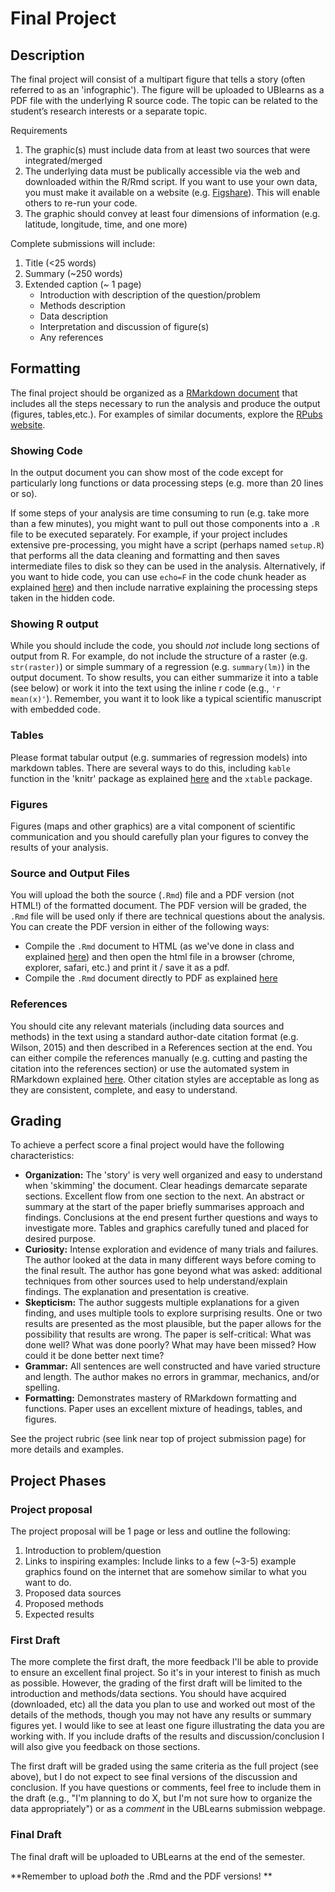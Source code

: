 # Final Project

## Description
The final project will consist of a multipart figure that tells a story (often referred to as an 'infographic').  The figure will be uploaded to UBlearns as a PDF file with the underlying R source code.  The topic can be related to the student’s research interests or a separate topic.  

Requirements
1. The graphic(s) must include data from at least two sources that were integrated/merged
2. The underlying data must be publically accessible via the web and downloaded within the R/Rmd script.  If you want to use your own data, you must make it available on a website (e.g. [Figshare](figshare.org)).  This will enable others to re-run your code.
2. The graphic should convey at least four dimensions of information (e.g.  latitude, longitude, time, and one more)

Complete submissions will include:
1.	Title (<25 words)
2.	Summary (~250 words) 
3.	Extended caption (~ 1 page)
    * Introduction with description of the question/problem
    *	Methods description
    * Data description
    * Interpretation and discussion of figure(s)
    * Any references

## Formatting

The final project should be organized as a [RMarkdown document](http://rmarkdown.rstudio.com) that includes all the steps necessary to run the analysis and produce the output (figures, tables,etc.).  For examples of similar documents, explore the [RPubs website](https://rpubs.com).    
### Showing Code 
In the output document you can show most of the code except for  particularly long functions or data processing steps (e.g. more than 20 lines or so).   

If some steps of your analysis are time consuming to run (e.g. take more than a few minutes), you might want to pull out those components into a `.R` file to be executed separately.  For example, if your project includes extensive pre-processing, you might have a script (perhaps named `setup.R`)  that performs all the data cleaning and formatting and then saves intermediate files to disk so they can be used in the analysis.  Alternatively, if you want to hide code, you can  use `echo=F` in the code chunk header as explained [here](http://rmarkdown.rstudio.com/authoring_rcodechunks.html)) and then include narrative explaining the processing steps taken in the hidden code.  

### Showing R output
While you should include the code, you should  _not_ include long sections of output from R.  For example, do not include the structure of a raster (e.g. `str(raster)`)  or simple summary of a regression (e.g. `summary(lm)`) in the output document.  To show  results, you can either summarize it into a table (see below) or work it into the text using the inline r code (e.g.,  `'r mean(x)'`).   Remember, you want it to look like a typical scientific manuscript with embedded code.  

### Tables
Please format tabular output (e.g.  summaries of regression models) into markdown tables.  There are several ways to do this, including `kable` function in the 'knitr' package as explained [here](http://rmarkdown.rstudio.com/authoring_rcodechunks.html) and the `xtable` package.  

### Figures
Figures (maps and other graphics) are a vital component of scientific communication and you should carefully plan your figures to convey the results of your analysis.  

### Source and Output Files

You will upload the both the source (`.Rmd`) 	file and a PDF version (not HTML!) of the formatted document.  The PDF version will be graded, the `.Rmd` file will be used only if there are technical questions about the analysis.   You can create the PDF version in either of the following ways:

* Compile the `.Rmd` document to HTML (as we've done in class and explained [here](http://rmarkdown.rstudio.com/html_document_format.html)) and then open the html file in a browser (chrome, explorer, safari, etc.) and print it / save it as a pdf.
* Compile the `.Rmd` document directly to PDF as explained [here](http://rmarkdown.rstudio.com/pdf_document_format.html) 

### References
You should cite any relevant materials (including data sources and methods) in the text using a standard author-date citation format (e.g. Wilson, 2015) and then described in a References section at the end.  You can either compile the references manually (e.g. cutting and pasting the citation into the references section) or use the automated system in RMarkdown explained [here](http://rmarkdown.rstudio.com/authoring_bibliographies_and_citations.html).   Other citation styles are acceptable as long as they are consistent, complete, and easy to understand.  

## Grading

To achieve a perfect score a final project would have the following characteristics: 

* **Organization:** The 'story' is very well organized and easy to understand when 'skimming' the document. Clear headings demarcate separate sections. Excellent flow from one section to the next. An abstract or summary at the start of the paper briefly summarises approach and findings. Conclusions at the end present further questions and ways to investigate more. Tables and graphics carefully tuned and placed for desired purpose.
* **Curiosity:** Intense exploration and evidence of many trials and failures. The author looked at the data in many different ways before coming to the final result. The author has gone beyond what was asked: additional techniques from other sources used to help understand/explain findings. The explanation and presentation is creative.
* **Skepticism:** The author suggests multiple explanations for a given finding, and uses multiple tools to explore surprising results. One or two results are presented as the most plausible, but the paper allows for the possibility that results are wrong. The paper is self-critical: What was done well? What was done poorly? What may have been missed? How could it be done better next time? 
* **Grammar:**  All sentences are well constructed and have varied structure and length. The author makes no errors in grammar, mechanics, and/or spelling.
* **Formatting:** Demonstrates mastery of RMarkdown formatting and functions. Paper uses an excellent mixture of headings, tables, and figures.

See the project rubric (see link near top of project submission page) for more details and examples.  

## Project Phases

### Project proposal

The project proposal will be 1 page or less and outline the following:

1.  Introduction to problem/question
2.  Links to inspiring examples:  Include links to a few (~3-5) example graphics found on the internet that are somehow similar to what you want to do.
2.  Proposed data sources
3.  Proposed methods
4.  Expected results

### First Draft

The more complete the first draft, the more feedback I'll be able to provide to ensure an excellent final project.  So it's in your interest to finish as much as possible.  However, the grading of the first draft will be limited to the introduction and methods/data sections.  You should have acquired (downloaded, etc) all the data you plan to use and worked out most of the details of the methods, though you may not have any results or summary figures yet.  I would like to see at least one figure illustrating the data you are working with.  If you include drafts of the results and discussion/conclusion I will also give you feedback on those sections.  

The first draft will be graded using the same criteria as the full project (see above), but I do not expect to see final versions of the discussion and conclusion.  If you have questions or comments, feel free to include them in the draft (e.g., "I'm planning to do X, but I'm not sure how to organize the data appropriately") or as a _comment_ in the UBLearns submission webpage.  

### Final Draft

The final draft will be uploaded to UBLearns at the end of the semester.

**Remember to upload _both_ the .Rmd and the PDF versions! **

